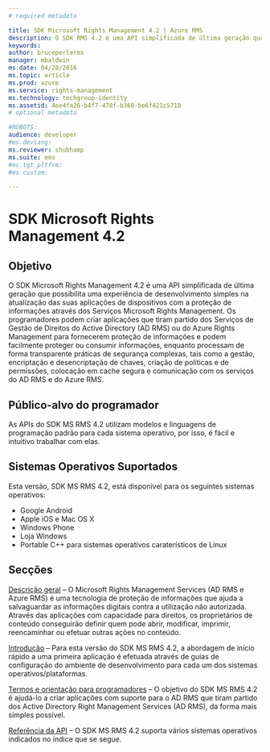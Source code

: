 ```yaml
---
# required metadata

title: SDK Microsoft Rights Management 4.2 | Azure RMS
description: O SDK RMS 4.2 é uma API simplificada de última geração que possibilita uma experiência de desenvolvimento simples na atualização das suas aplicações de dispositivos com a proteção de informações.
keywords:
author: bruceperlerms
manager: mbaldwin
ms.date: 04/28/2016
ms.topic: article
ms.prod: azure
ms.service: rights-management
ms.technology: techgroup-identity
ms.assetid: 4ee4fa26-b4f7-478f-b360-be6f421c5718
# optional metadata

#ROBOTS:
audience: developer
#ms.devlang:
ms.reviewer: shubhamp
ms.suite: ems
#ms.tgt_pltfrm:
#ms.custom:

---
```


# SDK Microsoft Rights Management 4.2

## Objetivo ##

O SDK Microsoft Rights Management 4.2 é uma API simplificada de última geração que possibilita uma experiência de desenvolvimento simples na atualização das suas aplicações de dispositivos com a proteção de informações através dos Serviços Microsoft Rights Management. Os programadores podem criar aplicações que tiram partido dos Serviços de Gestão de Direitos do Active Directory (AD RMS) ou do Azure Rights Management para fornecerem proteção de informações e podem facilmente proteger ou consumir informações, enquanto processam de forma transparente práticas de segurança complexas, tais como a gestão, encriptação e desencriptação de chaves, criação de políticas e de permissões, colocação em cache segura e comunicação com os serviços do AD RMS e do Azure RMS.

## Público-alvo do programador ##

As APIs do SDK MS RMS 4.2 utilizam modelos e linguagens de programação padrão para cada sistema operativo, por isso, é fácil e intuitivo trabalhar com elas.

## Sistemas Operativos Suportados ##

Esta versão, SDK MS RMS 4.2, está disponível para os seguintes sistemas operativos:

- Google Android
- Apple iOS e Mac OS X
- Windows Phone
- Loja Windows
- Portable C++ para sistemas operativos caraterísticos de Linux

## Secções ##

[Descrição geral](overview.md) – O Microsoft Rights Management Services (AD RMS e Azure RMS) é uma tecnologia de proteção de informações que ajuda a salvaguardar as informações digitais contra a utilização não autorizada. Através das aplicações com capacidade para direitos, os proprietários de conteúdo conseguirão definir quem pode abrir, modificar, imprimir, reencaminhar ou efetuar outras ações no conteúdo.

[Introdução](get-started.md) – Para esta versão do SDK MS RMS 4.2, a abordagem de início rápido a uma primeira aplicação é efetuada através de guias de configuração do ambiente de desenvolvimento para cada um dos sistemas operativos/plataformas.

[Termos e orientação para programadores](core-concepts.md) – O objetivo do SDK MS RMS 4.2 é ajudá-lo a criar aplicações com suporte para o AD RMS que tiram partido dos Active Directory Right Management Services (AD RMS), da forma mais simples possível.

[Referência da API](api-reference-4-2.md) – O SDK MS RMS 4.2 suporta vários sistemas operativos indicados no índice que se segue.

 

 

 


<!--HONumber=Apr16_HO4-->



